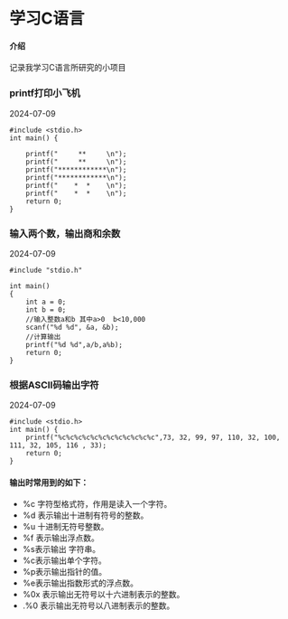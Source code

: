 # 学习C语言

#### 介绍
记录我学习C语言所研究的小项目

### printf打印小飞机
2024-07-09
```
#include <stdio.h>
int main() {
    
    printf("     **     \n");
    printf("     **     \n");
    printf("************\n");
    printf("************\n");
    printf("    *  *    \n");
    printf("    *  *    \n");
    return 0;
}
```


### 输入两个数，输出商和余数
2024-07-09
```
#include "stdio.h"

int main()
{
    int a = 0;
    int b = 0;
    //输入整数a和b 其中a>0  b<10,000
    scanf("%d %d", &a, &b);
    //计算输出
    printf("%d %d",a/b,a%b);
    return 0;
}
```
### 根据ASCII码输出字符
2024-07-09
```
#include <stdio.h>
int main() {
    printf("%c%c%c%c%c%c%c%c%c%c%c%c",73, 32, 99, 97, 110, 32, 100, 111, 32, 105, 116 , 33);
    return 0;
}
```
#### 输出时常用到的如下：
- %c 字符型格式符，作用是读入一个字符。
- %d 表示输出十进制有符号的整数。
- %u 十进制无符号整数。
- %f 表示输出浮点数。
- %s表示输出 字符串。
- %c表示输出单个字符。
- %p表示输出指针的值。
- %e表示输出指数形式的浮点数。
- %0x 表示输出无符号以十六进制表示的整数。 
- .%0 表示输出无符号以八进制表示的整数。
